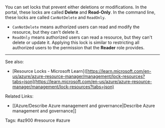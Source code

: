 You can set locks that prevent either deletions or modifications. In the portal, these locks are called **Delete** and **Read-Only**. In the command line, these locks are called `CanNotDelete` and `ReadOnly`.
* `CanNotDelete` means authorized users can read and modify the resource, but they can't delete it.
* `ReadOnly` means authorized users can read a resource, but they can't delete or update it. Applying this lock is similar to restricting all authorized users to the permission that the **Reader** role provides.

---

See also:
* [Resource Locks - Microsoft Learn]([https://learn.microsoft.com/en-us/azure/azure-resource-manager/management/lock-resources?tabs=json](https://learn.microsoft.com/en-us/azure/azure-resource-manager/management/lock-resources?tabs=json)

Related Links:
* [[Azure/Describe Azure management and governance|Describe Azure management and governance]]

Tags:
#az900 #resource #azure 